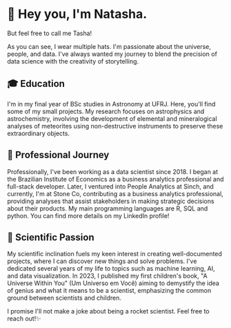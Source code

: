 # 🚀 Hey you, I'm Natasha.

But feel free to call me Tasha! 

As you can see, I wear multiple hats. I'm passionate about the universe, people, and data. I've always wanted my journey to blend the precision of data science with the creativity of storytelling.

## 🎓 Education

I'm in my final year of BSc studies in Astronomy at UFRJ. Here, you'll find some of my small projects. My research focuses on astrophysics and astrochemistry, involving the development of elemental and mineralogical analyses of meteorites using non-destructive instruments to preserve these extraordinary objects.

## 💼 Professional Journey

Professionally, I've been working as a data scientist since 2018. I began at the Brazilian Institute of Economics as a business analytics professional and full-stack developer. Later, I ventured into People Analytics at Sinch, and currently, I'm at Stone Co, contributing as a business analytics professional, providing analyses that assist stakeholders in making strategic decisions about their products. My main programming languages are R, SQL and python. You can find more details on my LinkedIn profile!

## 🧪 Scientific Passion

My scientific inclination fuels my keen interest in creating well-documented projects, where I can discover new things and solve problems. I've dedicated several years of my life to topics such as machine learning, AI, and data visualization. In 2023, I published my first children's book, "A Universe Within You" (Um Universo em Você) aiming to demystify the idea of genius and what it means to be a scientist, emphasizing the common ground between scientists and children.



I promise I'll not make a joke about being a rocket scientist. Feel free to reach out!✨
